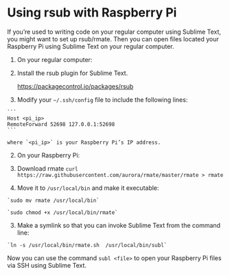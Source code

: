 # Using rsub with Raspberry Pi

If you’re used to writing code on your regular computer using Sublime Text, you might want to set up rsub/rmate. Then you can open files located your Raspberry Pi using Sublime Text on your regular computer. 

1. On your regular computer:
  1. Install the rsub plugin for Sublime Text.
     
     https://packagecontrol.io/packages/rsub
  
  2. Modify your `~/.ssh/config` file to include the following lines:

    ```
    Host <pi_ip>
    RemoteForward 52698 127.0.0.1:52698
    ```

    where `<pi_ip>` is your Raspberry Pi’s IP address.


2. On your Raspberry Pi:

  1. Download rmate
    `curl https://raw.githubusercontent.com/aurora/rmate/master/rmate > rmate`

  2. Move it to `/usr/local/bin` and make it executable:

    `sudo mv rmate /usr/local/bin`

    `sudo chmod +x /usr/local/bin/rmate`

  3. Make a symlink so that you can invoke Sublime Text from the command line:

    `ln -s /usr/local/bin/rmate.sh  /usr/local/bin/subl`

Now you can use the command `subl <file>` to open your Raspberry Pi files via SSH using Sublime Text.
